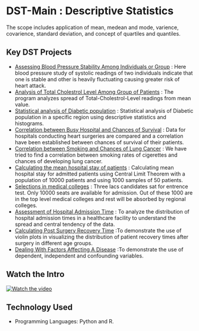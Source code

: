 # DST-Main : Descriptive Statistics
The scope includes application of mean, medean and mode, varience, covarience, standard deviation, and concept of quartiles and quantiles.

## Key DST Projects
- [Assessing Blood Pressure Stability Among Individuals or Group](https://github.com/fromsantanu/Project1-STM-Blood-Pressure-Stability)  : Here blood pressure study of systolic readings of two individuals indicate that one is stable and other is heavily fluctuating causing greater risk of heart attack.
- [Analysis of Total Cholestrol Level Among Group of Patients](https://github.com/fromsantanu/Project2-STM-Analysis-of-Total-Cholestrol-Level)  : The program analyzes spread of Total-Cholestrol-Level readings from mean value. 
- [Statistical analysis of Diabetic population](https://github.com/fromsantanu/Project4-STM-Analysis-of-High-Blood-Sugar-Population)  : Statistical analysis of Diabetic population in a specific region using descriptive statistics and histograms.
- [Correlation between Busy Hospital and Chances of Survival](https://github.com/fromsantanu/Project5-STM-Busy-Hospital-Vs-Heart-Survival-Rates)  : Data for hospitals conducting heart surgeries are compared and a correlation have been established between chances of survival of their patients.
- [Correlation between Smoking and Chances of Lung Cancer](https://github.com/fromsantanu/Project6-STM-The-Relation-Between-Smoking-And-Lung-Cancer)  : We have tried to find a correlation between smoking rates of cigerettes and chances of developing lung cancer.
- [Calculating the mean hospital stay of patients](https://github.com/fromsantanu/Project7-STM-Calculating-Mean-Hospital-Stay)  : Calculating mean hospital stay for admitted patients using Central Limit Theorem with a population of 10000 patients and using 1000 samples of 50 patients.
- [Selections in medical colleges](https://github.com/fromsantanu/Project8-STM-Selection-In-Medical-Colleges)  : Three lacs candidates sat for entrence test. Only 10000 seats are available for admission. Out of these 1000 are in the top level medical colleges and rest will be absorbed by regional colleges.
- [Assessment of Hospital Admission Time](https://github.com/fromsantanu/Project9-STM-Hospital-Admission-Time)  : To analyze the distribution of hospital admission times in a healthcare facility to understand the spread and central tendency of the data.
- [Calculating Post Surgery Recovery Time](https://github.com/fromsantanu/Project10-STM-Post-Surgery-Recovery-Time)  :To demonstrate the use of violin plots in visualizing the distribution of patient recovery times after surgery in different age groups.
- [Dealing With Factors Affecting A Disease](https://github.com/fromsantanu/Project11-Dealing-With-Factors-Affecting-A-Disease)  :To demonstrate the use of dependent, independent and confounding variables.



## Watch the Intro 
[![Watch the video](https://img.youtube.com/vi/tbd/hqdefault.jpg)](https://www.youtube.com/watch?v=tbd)

## Technology Used
- Programming Languages: Python and R.
